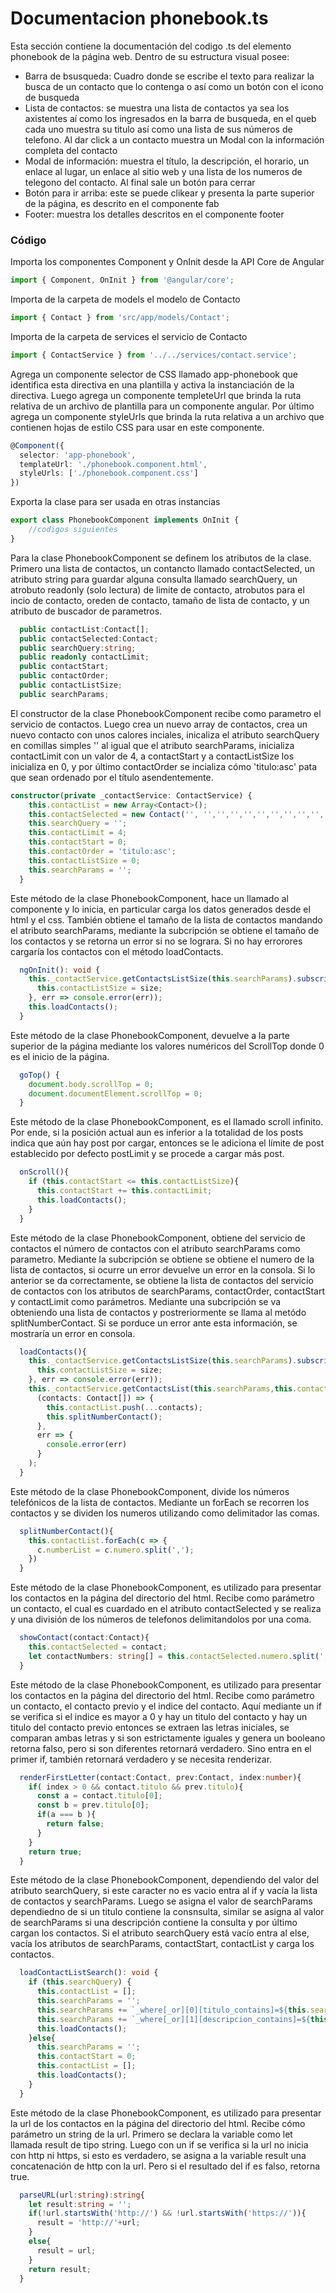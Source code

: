 # Documentacion phonebook.ts

Esta sección contiene la documentación del codigo .ts del elemento phonebook de la página web. Dentro de su estructura visual posee: 
* Barra de bsusqueda: Cuadro donde se escribe el texto para realizar la busca de un contacto que lo contenga o así como un botón con el icono de busqueda
* Lista de contactos: se muestra una lista de contactos ya sea los axistentes aí como los ingresados en la barra de busqueda, en el queb cada uno muestra su titulo así como una  lista de sus números de telefono. Al dar click a un contacto muestra un Modal con la información completa del contacto
* Modal de información: muestra el título, la descripción, el horario, un enlace al lugar, un enlace al sitio web y una lista de los numeros de telegono del contacto. Al final sale un botón para cerrar
* Botón para ir arriba: este se puede clikear y presenta la parte superior de la página, es descrito en el componente fab
* Footer:  muestra los detalles descritos en el componente footer

### Código

Importa los componentes Component y OnInit desde la API Core de Angular

``` ts
import { Component, OnInit } from '@angular/core';
```
Importa de la carpeta de models el modelo de Contacto
``` ts
import { Contact } from 'src/app/models/Contact';
```
Importa de la carpeta de services el servicio de Contacto
``` ts
import { ContactService } from '../../services/contact.service';
```
Agrega un componente selector de CSS llamado app-phonebook que identifica esta directiva en una plantilla y activa la instanciación de la directiva. 
Luego agrega un componente templeteUrl que brinda la ruta relativa de un archivo de plantilla para un componente angular. Por último agrega un componente styleUrls que brinda la ruta relativa a un archivo que contienen hojas de estilo CSS para usar en este componente.
``` ts
@Component({
  selector: 'app-phonebook',
  templateUrl: './phonebook.component.html',
  styleUrls: ['./phonebook.component.css']
})
```

Exporta la clase para ser usada en otras instancias
``` ts
export class PhonebookComponent implements OnInit {
    //codigos siguientes
}
```

Para la clase PhonebookComponent se definem los atributos de la clase. Primero una lista de contactos, un contancto llamado contactSelected, un atributo string para guardar alguna consulta llamado searchQuery, un atrobuto readonly (solo lectura) de limite de contacto, atrobutos para el incio de contacto, oreden de contacto, tamaño de lista de contacto, y un atributo de buscador de parametros.
``` ts
  public contactList:Contact[];
  public contactSelected:Contact;
  public searchQuery:string;
  public readonly contactLimit;
  public contactStart;
  public contactOrder;
  public contactListSize;
  public searchParams;
```

El constructor de la clase PhonebookComponent recibe como parametro el servicio de contactos.  Luego crea un nuevo array de contactos, crea un nuevo contacto con unos calores inciales, inicaliza el atributo searchQuery  en comillas simples '' al igual que el atributo searchParams, inicializa contactLimit con un valor de 4,  a contactStart y a contactListSize los inicializa en 0, y por último contactOrder se incializa cómo 'titulo:asc' pata que sean ordenado por el título asendentemente.
``` ts
constructor(private _contactService: ContactService) {
    this.contactList = new Array<Contact>();
    this.contactSelected = new Contact('', '','','','','','','','','','','');
    this.searchQuery = '';
    this.contactLimit = 4;
    this.contactStart = 0;
    this.contactOrder = 'titulo:asc';
    this.contactListSize = 0;
    this.searchParams = '';
  }
```

 Este método de la clase PhonebookComponent, hace un llamado al componente y lo inicia, en particular carga los datos generados desde el html y el css. También obtiene el tamaño de la lista de contactos mandando el atributo searchParams, mediante la subcripción  se obtiene el tamaño de los contactos y se retorna un error si no se lograra. Si no hay errorores cargaría los contactos con el método loadContacts.
``` ts
  ngOnInit(): void {
    this._contactService.getContactsListSize(this.searchParams).subscribe(size => {
      this.contactListSize = size;
    }, err => console.error(err));
    this.loadContacts();
  }
```

Este método de la clase PhonebookComponent, devuelve a la parte superior de la página mediante los valores numéricos del ScrollTop donde 0 es el inicio de la página.
``` ts
  goTop() {
    document.body.scrollTop = 0;
    document.documentElement.scrollTop = 0;
  }
```

Este método de la clase PhonebookComponent, es el llamado scroll infinito. Por ende, si la posición actual aun es inferior a la totalidad de los posts indica que aún hay post por cargar, entonces se le adiciona el límite de post establecido por defecto postLimit y se procede a cargar más post.
``` ts 
  onScroll(){
    if (this.contactStart <= this.contactListSize){
      this.contactStart += this.contactLimit;
      this.loadContacts();
    }
  }
```

Este método de la clase PhonebookComponent, obtiene del servicio de contactos el número de contactos con el atributo searchParams como parametro. Mediante la subcripción se obtiene se obtiene el numero de la lista de contactos, si ocurre un error devuelve un error en la consola. Si lo anterior se da correctamente, se obtiene la lista de contactos del servicio de contactos con los atributos de searchParams, contactOrder, contactStart y contactLimit como parámetros. Mediante una subcripción se va obteniendo una lista de contactos y postreriormente se llama al metódo splitNumberContact. Si se porduce un error ante esta información, se mostraría un error en consola.
``` ts
  loadContacts(){
    this._contactService.getContactsListSize(this.searchParams).subscribe(size => {
      this.contactListSize = size;
    }, err => console.error(err));
    this._contactService.getContactsList(this.searchParams,this.contactOrder, this.contactStart, this.contactLimit).subscribe(
      (contacts: Contact[]) => {
        this.contactList.push(...contacts);
        this.splitNumberContact();
      },
      err => {
        console.error(err)
      }
    );
  }
```

Este método de la clase PhonebookComponent, divide los números telefónicos de la lista de contactos. Mediante un forEach se recorren los contactos y se dividen los numeros utilizando como delimitador las comas.
``` ts
  splitNumberContact(){
    this.contactList.forEach(c => {
      c.numberList = c.numero.split(',');
    })
  }
```

Este método de la clase PhonebookComponent, es utilizado para presentar los contactos en la página del directorio del html. Recibe como parámetro un contacto, el cual es cuardado en el atributo contactSelected y se realiza y una división de los números de telefonos delimitandolos por una coma.
``` ts
  showContact(contact:Contact){
    this.contactSelected = contact;
    let contactNumbers: string[] = this.contactSelected.numero.split(',');
  }
```

Este método de la clase PhonebookComponent, es utilizado para presentar los contactos en la página del directorio del html. Recibe como parámetro un contacto, el contacto previo y el indice del contacto. Aquí mediante un if se verifica si el indice es mayor a 0 y hay un titulo del contacto y hay un titulo del contacto previo entonces se extraen las letras iniciales, se comparan ambas letras y si son estrictamente iguales y genera un booleano retorna falso, pero si son diferentes retornará verdadero. Sino entra en el primer if, también retornará verdadero y se necesita renderizar. 
``` ts
  renderFirstLetter(contact:Contact, prev:Contact, index:number){
    if( index > 0 && contact.titulo && prev.titulo){
      const a = contact.titulo[0];
      const b = prev.titulo[0];
      if(a === b ){
        return false;
      }
    }
    return true;
  }
```

Este método de la clase PhonebookComponent, dependiendo del valor del atributo searchQuery, si este caracter no es vacio entra al if y vacía la lista de contactos y searchParams. Luego se asigna el valor de searchParams dependiedno de si un titulo contiene la consnsulta, similar se asigna al valor de searchParams si una descripción contiene la consulta y por último cargan los contactos. Si el atributo searchQuery está vacío entra al else, vacía los atributos de  searchParams, contactStart, contactList y carga los contactos. 
``` ts
  loadContactListSearch(): void {
    if (this.searchQuery) {
      this.contactList = [];
      this.searchParams = '';
      this.searchParams += `_where[_or][0][titulo_contains]=${this.searchQuery}&`;
      this.searchParams += `_where[_or][1][descripcion_contains]=${this.searchQuery}`;
      this.loadContacts();
    }else{
      this.searchParams = '';
      this.contactStart = 0;
      this.contactList = [];
      this.loadContacts();
    }
  }
```

Este método de la clase PhonebookComponent, es utilizado para presentar la url de los contactos en la página del directorio del html. Recibe cómo parámetro  un string de la url. Primero se declara la variable como let llamada result de tipo string. Luego con un if se verifica si la url no inicia con http ni https, si esto es verdadero, se asigna a la variable result una concatenación de http con la url. Pero si el resultado del if es falso, retorna true. 
``` ts
  parseURL(url:string):string{
    let result:string = '';
    if(!url.startsWith('http://') && !url.startsWith('https://')){
      result = 'http://'+url;
    }
    else{
      result = url;
    }
    return result;
  }
```
